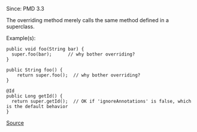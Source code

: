 Since: PMD 3.3

The overriding method merely calls the same method defined in a superclass.

Example(s):
```
public void foo(String bar) {
  super.foo(bar);      // why bother overriding?
}

public String foo() {
	return super.foo();  // why bother overriding?
}

@Id
public Long getId() {
  return super.getId();  // OK if 'ignoreAnnotations' is false, which is the default behavior
}
```

[Source](https://pmd.github.io/pmd-5.5.4/pmd-java/rules/java/unnecessary.html#UselessOverridingMethod)

